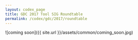 ```yaml
---
layout: codex_page
title: GDC 2017 Tool SIG Roundtable
permalink: /codex/gdc/2017/roundtable
---
```


![coming soon]({{ site.url }}/assets/common/coming_soon.jpg)
